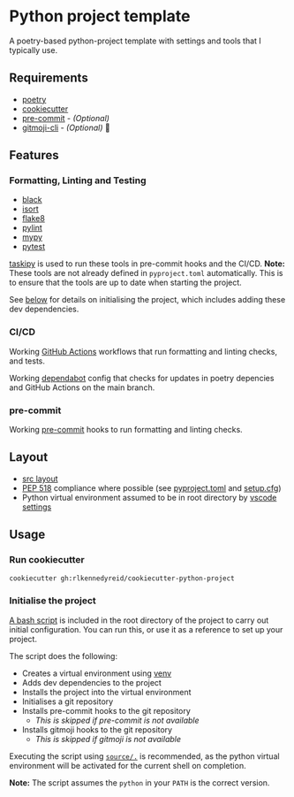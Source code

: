 # Python project template
A poetry-based python-project template with settings and tools that I typically use.

## Requirements
- [poetry](https://python-poetry.org/docs/)
- [cookiecutter](https://github.com/cookiecutter/cookiecutter)
- [pre-commit](https://github.com/pre-commit/pre-commit) - *(Optional)*
- [gitmoji-cli](https://github.com/carloscuesta/gitmoji-cli) - *(Optional)* 🎉

## Features
### Formatting, Linting and Testing
- [black](https://github.com/psf/black)
- [isort](https://github.com/PyCQA/isort)
- [flake8](https://github.com/PyCQA/flake8)
- [pylint](https://github.com/PyCQA/pylint)
- [mypy](https://github.com/python/mypy)
- [pytest](https://github.com/pytest-dev/pytest)

[taskipy](https://pypi.org/project/taskipy/) is used to run these tools in pre-commit hooks and the CI/CD.
**Note:** These tools are not already defined in `pyproject.toml` automatically.
This is to ensure that the tools are up to date when starting the project.

See [below](#initialise-the-project) for details on initialising the project, which includes adding these dev dependencies.


### CI/CD
Working [GitHub Actions](https://docs.github.com/en/actions) workflows that run formatting and linting checks, and tests.

Working [dependabot](https://docs.github.com/en/code-security/supply-chain-security/keeping-your-dependencies-updated-automatically/configuration-options-for-dependency-updates#about-the-dependabotyml-file) config that checks for updates in poetry depencies and GitHub Actions on the main branch.

### pre-commit
Working [pre-commit](https://pre-commit.com/) hooks to run formatting and linting checks.

## Layout
- [src layout](https://blog.ionelmc.ro/2014/05/25/python-packaging/)
- [PEP 518](https://www.python.org/dev/peps/pep-0518) compliance where possible (see [pyproject.toml]({{cookiecutter.package_name}}/pyproject.toml) and [setup.cfg]({{cookiecutter.package_name}}/setup.cfg))
- Python virtual environment assumed to be in root directory by [vscode settings]({{cookiecutter.package_name}}/.vscode)

## Usage

### Run cookiecutter
```bash
cookiecutter gh:rlkennedyreid/cookiecutter-python-project
```

### Initialise the project
[A bash script]({{cookiecutter.package_name}}/initiate-project.sh) is included in the root directory of the project to carry out initial configuration. You can run this, or use it as a reference to set up your project.

The script does the following:
- Creates a virtual environment using [venv](https://docs.python.org/3/library/venv.html)
- Adds dev dependencies to the project
- Installs the project into the virtual environment
- Initialises a git repository
- Installs pre-commit hooks to the git repository
    - *This is skipped if pre-commit is not available*
- Installs gitmoji hooks to the git repository
    - *This is skipped if gitmoji is not available*


Executing the script using [`source/.`](https://www.gnu.org/software/bash/manual/bash.html#index-source) is recommended, as the python virtual environment will be activated for the current shell on completion.

**Note:** The script assumes the `python` in your `PATH` is the correct version.
